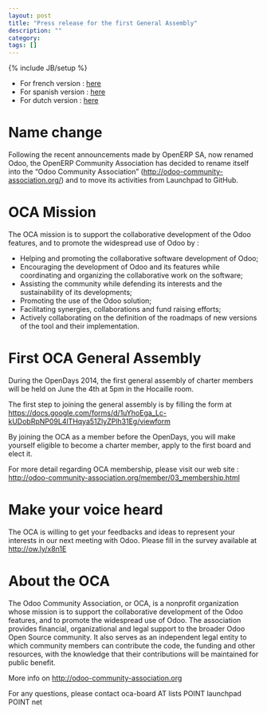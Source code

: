 ```yaml
---
layout: post
title: "Press release for the first General Assembly"
description: ""
category: 
tags: []
---
```

{% include JB/setup %}

+ For french version : [here](/translation/press_release_ga_fr.html)
+ For spanish version : [here](/translation/press_release_ga_es.html)
+ For dutch version : [here](/translation/press_release_ga_nl.html)

# Name change

Following the recent announcements made by OpenERP SA, now renamed Odoo, the OpenERP Community Association has decided to rename itself into the “Odoo Community Association” (<a href="http://odoo-community-association.org">http://odoo-community-association.org/</a>) and to move its activities from Launchpad to GitHub.

# OCA Mission

The OCA mission is to support the collaborative development of the Odoo features, and to promote the widespread use of Odoo by :

+ Helping and promoting the collaborative software development of Odoo;
+ Encouraging the development of Odoo and its features while coordinating and organizing the collaborative work on the software;
+ Assisting the community while defending its interests and the sustainability of its developments;
+ Promoting the use of the Odoo solution;
+ Facilitating synergies, collaborations and fund raising efforts;
+ Actively collaborating on the definition of the roadmaps of new versions of the tool and their implementation.

# First OCA General Assembly

During the OpenDays 2014, the first general assembly of charter members will be held on June the 4th at 5pm in the Hocaille room. 

The first step to joining the general assembly is by filling the form at <a href="https://docs.google.com/forms/d/1uYhoEga_Lc-kUDobRpNP09L4lTHqya51ZlyZPlh31Eg/viewform">https://docs.google.com/forms/d/1uYhoEga_Lc-kUDobRpNP09L4lTHqya51ZlyZPlh31Eg/viewform</a>

By joining the OCA as a member before the OpenDays, you will make yourself eligible to become a charter member, apply to the first board and elect it.

For more detail regarding OCA membership, please visit our web site : <a href="http://odoo-community-association.org/member/03_membership.html">http://odoo-community-association.org/member/03_membership.html</a>

# Make your voice heard

The OCA is willing to get your feedbacks and ideas to represent your interests in our next meeting with Odoo. Please fill in the survey available at <a href="http://ow.ly/x8n1E">http://ow.ly/x8n1E</a>

# About the OCA

The Odoo Community Association, or OCA, is a nonprofit organization whose mission is to support the collaborative development of the Odoo features, and to promote the widespread use of Odoo. The association provides financial, organizational and legal support to the broader Odoo Open Source community. It also serves as an independent legal entity to which community members can contribute the code, the funding and other resources, with the knowledge that their contributions will be maintained for public benefit.

More info on <a href="http://odoo-community-association.org">http://odoo-community-association.org</a>

For any questions, please contact oca-board AT lists POINT launchpad POINT net

